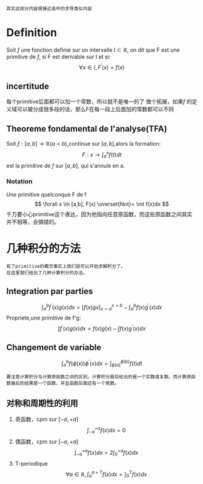 	其实这部分内容很接近高中的求导类似内容
# Definition
Soit $f$ une fonction definie sur un intervalle $I \subset \mathbb{R}$, on dit que F est une primitive de $f$, si F est derivable sur I et si:
$$
\forall x\in I, F^{'}(x) = f(x)
$$
## incertitude
每个primitive后面都可以加一个常数，所以就不是唯一的了
	做个拓展，如果$f$ 的定义域可以被分成很多段的话，那么F在每一段上后面加的常数都可以不同

## Theoreme fondamental de l'analyse(TFA)
Soit $f:[a,b]\rightarrow \mathbb{R}(a<b)$,continue sur $[a,b]$,alors la formation:
$$
F:x\longrightarrow \int_{a}^{x}f(t)dt
$$
est la primitive de $f$ sur $[a,b]$, qui s'annule en a.

### Notation
Une primitive quelconque F de f
$$
\forall x \in [a,b], F(x) \overset{Not}= \int f(x)dx
$$
	千万要小心primitive这个表达，因为他指向任意原函数，而这些原函数之间其实并不相等，会搞错的。

# 几种积分的方法
	有了primitive的概念事实上我们就可以开始求解积分了。
	在这里我们给出了几种计算积分的办法。

## Integration par parties
$$
\int_{a}^{b}f^{'}(x)g(x)dx = [f(x)g{x}]_{x=a}^{x=b} - \int_{a}^{b}f(x)g^{'}(x)dx
$$
	Propriete,une primitive de f'g:
	$$
	\int f^{'}(x)g(x)dx = f(x)g(x) -\int f(x)g^{'}(x)dx
	$$

## Changement de variable
$$
\int_{a}^{b}f(\phi(x))\phi^{'}(x)dx = \int_{\phi(a)}^{\phi(b)}f(t)dt
$$

	要注意计算积分与计算原函数之间的区别。计算积分最后给出的是一个实数或复数。而计算原函数最后的结果是一个函数，并且函数后面还有一个常数。

## 对称和周期性的利用
1. 奇函数，cpm sur $[-a,+a]$
$$
\int_{-a}^{+a}f(x)dx= 0
$$
2. 偶函数，cpm sur $[-a,+a]$
$$
\int_{-a}^{+a}f(x)dx = 2\int_{0}^{+a}f(x)dx
$$
3. T-periodique
$$
\forall a \in \mathbb{R},\int_{a}^{a+T}f(x)dx = \int_{0}^{T}f(x)dx
$$